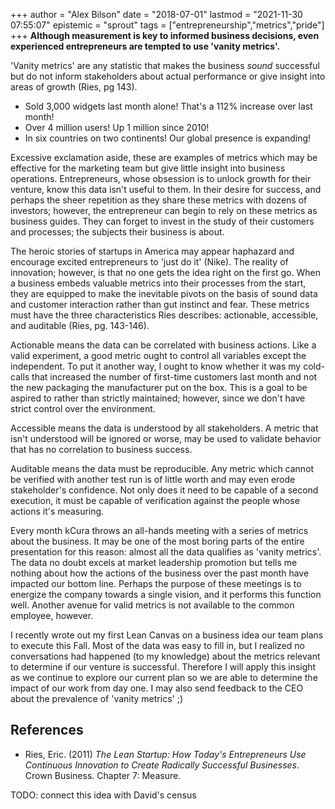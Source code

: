 +++
author = "Alex Bilson"
date = "2018-07-01"
lastmod = "2021-11-30 07:55:07"
epistemic = "sprout"
tags = ["entrepreneurship","metrics","pride"]
+++
**Although measurement is key to informed business decisions, even experienced entrepreneurs are tempted to use 'vanity metrics'.**

'Vanity metrics' are any statistic that makes the business _sound_ successful but do not inform stakeholders about actual performance or give insight into areas of growth (Ries, pg 143).

- Sold 3,000 widgets last month alone!  That's a 112% increase over last month!
- Over 4 million users!  Up 1 million since 2010!
- In six countries on two continents!  Our global presence is expanding!

Excessive exclamation aside, these are examples of metrics which may be effective for the marketing team but give little insight into business operations.  Entrepreneurs, whose obsession is to unlock growth for their venture, know this data isn't useful to them.  In their desire for success, and perhaps the sheer repetition as they share these metrics with dozens of investors; however, the entrepreneur can begin to rely on these metrics as business guides.  They can forget to invest in the study of their customers and processes; the subjects their business is about.

The heroic stories of startups in America may appear haphazard and encourage excited entrepreneurs to 'just do it' (Nike).  The reality of innovation; however, is that no one gets the idea right on the first go.  When a business embeds valuable metrics into their processes from the start, they are equipped to make the inevitable pivots on the basis of sound data and customer interaction rather than gut instinct and fear.  These metrics must have the three characteristics Ries describes: actionable, accessible, and auditable (Ries, pg. 143-146).

Actionable means the data can be correlated with business actions.  Like a valid experiment, a good metric ought to control all variables except the independent.  To put it another way, I ought to know whether it was my cold-calls that increased the number of first-time customers last month and not the new packaging the manufacturer put on the box.  This is a goal to be aspired to rather than strictly maintained; however, since we don't have strict control over the environment.

Accessible means the data is understood by all stakeholders.  A metric that isn't understood will be ignored or worse, may be used to validate behavior that has no correlation to business success.

Auditable means the data must be reproducible.  Any metric which cannot be verified with another test run is of little worth and may even erode stakeholder's confidence.  Not only does it need to be capable of a second execution, it must be capable of verification against the people whose actions it's measuring.

Every month kCura throws an all-hands meeting with a series of metrics about the business.  It may be one of the most boring parts of the entire presentation for this reason: almost all the data qualifies as 'vanity metrics'.  The data no doubt excels at market leadership promotion but tells me nothing about how the actions of the business over the past month have impacted our bottom line.  Perhaps the purpose of these meetings is to energize the company towards a single vision, and it performs this function well.  Another avenue for valid metrics is not available to the common employee, however.

I recently wrote out my first Lean Canvas on a business idea our team plans to execute this Fall.  Most of the data was easy to fill in, but I realized no conversations had happened (to my knowledge) about the metrics relevant to determine if our venture is successful.  Therefore I will apply this insight as we continue to explore our current plan so we are able to determine the impact of our work from day one.  I may also send feedback to the CEO about the prevalence of 'vanity metrics' ;)

## References

- Ries, Eric. (2011) _The Lean Startup: How Today's Entrepreneurs Use Continuous Innovation to Create Radically Successful Businesses_. Crown Business. Chapter 7: Measure.

TODO: connect this idea with David's census
